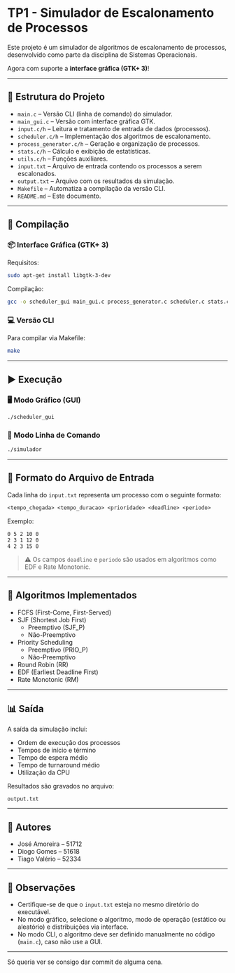

# TP1 - Simulador de Escalonamento de Processos

Este projeto é um simulador de algoritmos de escalonamento de processos, desenvolvido como parte da disciplina de Sistemas Operacionais.

Agora com suporte a **interface gráfica (GTK+ 3)**!

---

## 📁 Estrutura do Projeto

- `main.c` – Versão CLI (linha de comando) do simulador.
- `main_gui.c` – Versão com interface gráfica GTK.
- `input.c/h` – Leitura e tratamento de entrada de dados (processos).
- `scheduler.c/h` – Implementação dos algoritmos de escalonamento.
- `process_generator.c/h` – Geração e organização de processos.
- `stats.c/h` – Cálculo e exibição de estatísticas.
- `utils.c/h` – Funções auxiliares.
- `input.txt` – Arquivo de entrada contendo os processos a serem escalonados.
- `output.txt` – Arquivo com os resultados da simulação.
- `Makefile` – Automatiza a compilação da versão CLI.
- `README.md` – Este documento.

---

## 🔧 Compilação

### 📦 Interface Gráfica (GTK+ 3)

Requisitos:

```bash
sudo apt-get install libgtk-3-dev
```

Compilação:

```bash
gcc -o scheduler_gui main_gui.c process_generator.c scheduler.c stats.c input.c utils.c -lm `pkg-config --cflags --libs gtk+-3.0`
```

### 💻 Versão CLI

Para compilar via Makefile:

```bash
make
```

---

## ▶️ Execução

### 🖥️ Modo Gráfico (GUI)

```bash
./scheduler_gui
```

### 📂 Modo Linha de Comando

```bash
./simulador
```

---

## 📄 Formato do Arquivo de Entrada

Cada linha do `input.txt` representa um processo com o seguinte formato:

```txt
<tempo_chegada> <tempo_duracao> <prioridade> <deadline> <periodo>
```

Exemplo:

```
0 5 2 10 0
2 3 1 12 0
4 2 3 15 0
```

> ⚠️ Os campos `deadline` e `periodo` são usados em algoritmos como EDF e Rate Monotonic.

---

## 🧠 Algoritmos Implementados

- FCFS (First-Come, First-Served)
- SJF (Shortest Job First)
  - Preemptivo (SJF_P)
  - Não-Preemptivo
- Priority Scheduling
  - Preemptivo (PRIO_P)
  - Não-Preemptivo
- Round Robin (RR)
- EDF (Earliest Deadline First)
- Rate Monotonic (RM)

---

## 📊 Saída

A saída da simulação inclui:

- Ordem de execução dos processos
- Tempos de início e término
- Tempo de espera médio
- Tempo de turnaround médio
- Utilização da CPU

Resultados são gravados no arquivo:

```
output.txt
```

---

## 👥 Autores

- José Amoreira – 51712  
- Diogo Gomes – 51618  
- Tiago Valério – 52334

---

## 📌 Observações

- Certifique-se de que o `input.txt` esteja no mesmo diretório do executável.
- No modo gráfico, selecione o algoritmo, modo de operação (estático ou aleatório) e distribuições via interface.
- No modo CLI, o algoritmo deve ser definido manualmente no código (`main.c`), caso não use a GUI.

---
Só queria ver se consigo dar commit de alguma cena.
